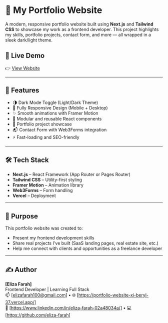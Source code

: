 # 💼 My Portfolio Website

A modern, responsive portfolio website built using **Next.js** and **Tailwind CSS** to showcase my work as a frontend developer. This project highlights my skills, portfolio projects, contact form, and more — all wrapped in a sleek dark/light theme.

## 🔗 Live Demo

👉 [View Website](https://portfolio-website-xi-beryl-37.vercel.app/)

---

## 🚀 Features

- 🌗 Dark Mode Toggle (Light/Dark Theme)
- 📱 Fully Responsive Design (Mobile + Desktop)
- ✨ Smooth animations with Framer Motion
- 🧩 Modular and reusable React components
- 📂 Portfolio project showcase
- 📬 Contact Form with Web3Forms integration
- ⚡ Fast-loading and SEO-friendly

---

## 🛠️ Tech Stack

- **Next.js** – React Framework (App Router or Pages Router)
- **Tailwind CSS** – Utility-first styling
- **Framer Motion** – Animation library
- **Web3Forms** – Form handling
- **Vercel** – Deployment

---

## 🎯 Purpose

This portfolio website was created to:

- Present my frontend development skills
- Share real projects I've built (SaaS landing pages, real estate site, etc.)
- Help me connect with clients and opportunities as a freelance developer

---

## ✍️ Author

**[Eliza Farah]**  
Frontend Developer | Learning Full Stack  
📫 [elizafarah100@gmail.com] • 🌐 [https://portfolio-website-xi-beryl-37.vercel.app/]  
💼 [https://www.linkedin.com/in/eliza-farah-02a48034a/] • 💻 [https://github.com/eliza-farah]

